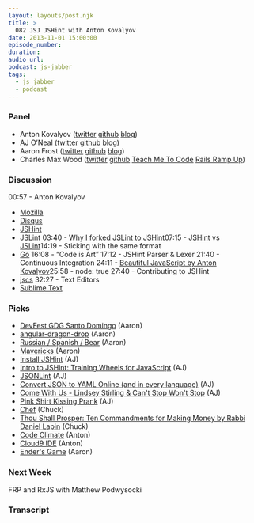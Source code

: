 ```yaml
---
layout: layouts/post.njk
title: >
  082 JSJ JSHint with Anton Kovalyov
date: 2013-11-01 15:00:00
episode_number:
duration:
audio_url:
podcast: js-jabber
tags:
  - js_jabber
  - podcast
---
```


### Panel

- Anton Kovalyov ([twitter](https://twitter.com/valueof) [github](https://github.com/antonkovalyov) [blog](http://anton.kovalyov.net/))
- AJ O’Neal ([twitter](https://twitter.com/coolaj86) [github](https://github.com/coolaj86/) [blog](http://coolaj86.info/))
- Aaron Frost ([twitter](https://twitter.com/js_dev) [github](https://github.com/aaronfrost) [blog](http://www.jsdotnext.com/))
- Charles Max Wood ([twitter](http://twitter.com/cmaxw) [github](https://github.com/cmaxw) [Teach Me To Code](http://teachmetocode.com/) [Rails Ramp Up](http://railsrampup.com/))

### Discussion

00:57 - Anton Kovalyov

- [Mozilla](http://www.mozilla.org/)
- [Disqus](http://disqus.com/)
- [JSHint](http://www.jshint.com/)
- [JSLint](http://www.jslint.com/)
  03:40 - [Why I forked JSLint to JSHint](http://anton.kovalyov.net/2011/02/20/why-i-forked-jslint-to-jshint/)07:15 - [JSHint](http://www.jshint.com/) vs [JSLint](http://www.jslint.com/)14:19 - Sticking with the same format
- [Go](http://golang.org/)
  16:08 - “Code is Art” 17:12 - JSHint Parser & Lexer 21:40 - Continuous Integration 24:11 - [Beautiful JavaScript by Anton Kovalyov](http://shop.oreilly.com/product/0636920030706.do)25:58 - node: true 27:40 - Contributing to JSHint
- [jscs](https://npmjs.org/package/jscs)
  32:27 - Text Editors
- [Sublime Text](http://www.sublimetext.com/)

### Picks

- [DevFest GDG Santo Domingo](http://gdgsantodomingo.org/) (Aaron)
- [angular-dragon-drop](https://github.com/btford/angular-dragon-drop) (Aaron)
- [Russian / Spanish / Bear](http://zasmejsa.com/videa/zobrazit/62981/v-tom-rusku-je-mozne-asi-naozaj-vsetko/?lang=en%20) (Aaron)
- [Mavericks](http://www.apple.com/osx/preview/) (Aaron)
- [Install JSHint](http://jshint.com/install/) (AJ)
- [Intro to JSHint: Training Wheels for JavaScript](http://blog.coolaj86.com/articles/intro-to-jshint-training-wheels-for-javascript.html) (AJ)
- [JSONLint](http://jsonlint.com/) (AJ)
- [Convert JSON to YAML Online (and in every language)](http://jsontoyaml.com/) (AJ)
- [Come With Us - Lindsey Stirling & Can't Stop Won't Stop](http://youtu.be/0HJoNXWWMuA) (AJ)
- [Pink Shirt Kissing Prank](http://www.youtube.com/watch?v=TyjR61dA4Qs) (AJ)
- [Chef](http://www.opscode.com/chef/) (Chuck)
- [Thou Shall Prosper: Ten Commandments for Making Money by Rabbi Daniel Lapin](http://www.amazon.com/gp/product/0470485884/ref=as_li_qf_sp_asin_il_tl?ie=UTF8&camp=1789&creative=9325&creativeASIN=0470485884&linkCode=as2&tag=chamaxwoo-20) (Chuck)
- [Code Climate](https://codeclimate.com/) (Anton)
- [Cloud9 IDE](https://c9.io/) (Anton)
- [Ender's Game](http://www.imdb.com/title/tt1731141/) (Aaron)

### Next Week

FRP and RxJS with Matthew Podwysocki

### Transcript
